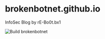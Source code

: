 # brokenbotnet.github.io
InfoSec Blog by rE-Bo0t.bx1

![Build brokenbotnet](https://github.com/BrokenBotnet/brokenbotnet.github.io/workflows/Build%20brokenbotnet/badge.svg)